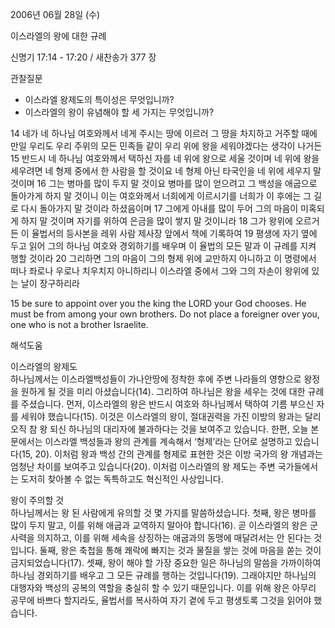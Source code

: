 2006년 06월 28일 (수)

이스라엘의 왕에 대한 규례



신명기 17:14 - 17:20 / 새찬송가 377 장


관찰질문
- 이스라엘 왕제도의 특이성은 무엇입니까?
- 이스라엘의 왕이 유념해야 할 세 가지는 무엇입니까? 

14 네가 네 하나님 여호와께서 네게 주시는 땅에 이르러 그 땅을 차지하고 거주할 때에 만일 우리도 우리 주위의 모든 민족들 같이 우리 위에 왕을 세워야겠다는 생각이 나거든 15 반드시 네 하나님 여호와께서 택하신 자를 네 위에 왕으로 세울 것이며 네 위에 왕을 세우려면 네 형제 중에서 한 사람을 할 것이요 네 형제 아닌 타국인을 네 위에 세우지 말 것이며 16 그는 병마를 많이 두지 말 것이요 병마를 많이 얻으려고 그 백성을 애굽으로 돌아가게 하지 말 것이니 이는 여호와께서 너희에게 이르시기를 너희가 이 후에는 그 길로 다시 돌아가지 말 것이라 하셨음이며 17 그에게 아내를 많이 두어 그의 마음이 미혹되게 하지 말 것이며 자기를 위하여 은금을 많이 쌓지 말 것이니라 18 그가 왕위에 오르거든 이 율법서의 등사본을 레위 사람 제사장 앞에서 책에 기록하여 19 평생에 자기 옆에 두고 읽어 그의 하나님 여호와 경외하기를 배우며 이 율법의 모든 말과 이 규례를 지켜 행할 것이라 20 그리하면 그의 마음이 그의 형제 위에 교만하지 아니하고 이 명령에서 떠나 좌로나 우로나 치우치지 아니하리니 이스라엘 중에서 그와 그의 자손이 왕위에 있는 날이 장구하리라 

15  be sure to appoint over you the king the LORD your God chooses. He must be from among your own brothers. Do not place a foreigner over you, one who is not a brother Israelite.

해석도움





이스라엘의 왕제도  
하나님께서는 이스라엘백성들이 가나안땅에 정착한 후에 주변 나라들의 영향으로 왕정을 원하게 될 것을 미리 아셨습니다(14). 그리하여 하나님은 왕을 세우는 것에 대한 규례를 주셨습니다. 먼저, 이스라엘의 왕은 반드시 여호와 하나님께서 택하여 기름 부으신 자를 세워야 했습니다(15). 이것은 이스라엘의 왕이, 절대권력을 가진 이방의 왕과는 달리 오직 참 왕 되신 하나님의 대리자에 불과하다는 것을 보여주고 있습니다. 한편, 오늘 본문에서는 이스라엘 백성들과 왕의 관계를 계속해서 ‘형제’라는 단어로 설명하고 있습니다(15, 20). 이처럼 왕과 백성 간의 관계를 형제로 표현한 것은 이방 국가의 왕 개념과는 엄청난 차이를 보여주고 있습니다(20). 이처럼 이스라엘의 왕 제도는 주변 국가들에서는 도저히 찾아볼 수 없는 독특하고도 혁신적인 사상입니다.  

왕이 주의할 것  
하나님께서는 왕 된 사람에게 유의할 것 몇 가지를 말씀하셨습니다. 첫째, 왕은 병마를 많이 두지 말고, 이를 위해 애굽과 교역하지 말아야 합니다(16). 곧 이스라엘의 왕은 군사력을 의지하고, 이를 위해 세속을 상징하는 애굽과의 동맹에 매달려서는 안 된다는 것입니다. 둘째, 왕은 축첩을 통해 쾌락에 빠지는 것과 물질을 쌓는 것에 마음을 쏟는 것이 금지되었습니다(17). 셋째, 왕이 해야 할 가장 중요한 일은 하나님의 말씀을 가까이하여 하나님 경외하기를 배우고 그 모든 규례를 행하는 것입니다(19). 그래야지만 하나님의 대행자와 백성의 공복의 역할을 충실히 할 수 있기 때문입니다. 이를 위해 왕은 아무리 공무에 바쁘다 할지라도, 율법서를 복사하여 자기 곁에 두고 평생토록 그것을 읽어야 했습니다.